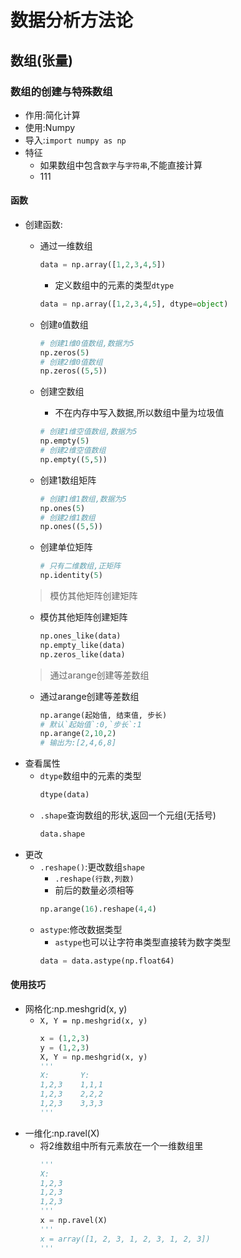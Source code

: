 # 数据分析方法论

## 数组(张量)

### 数组的创建与特殊数组

- 作用:简化计算
- 使用:Numpy
- 导入:`import numpy as np`
- 特征
  - 如果数组中包含`数字`与`字符串`,不能直接计算
  - 111

#### 函数

- 创建函数:
  - 通过一维数组
  
    ```python
    data = np.array([1,2,3,4,5])
    ```
    - 定义数组中的元素的类型`dtype`
    ```python
    data = np.array([1,2,3,4,5], dtype=object)
    ```
  - 创建`0`值数组
    ```python
    # 创建1维0值数组,数据为5
    np.zeros(5)
    # 创建2维0值数组
    np.zeros((5,5))
    ```
  - 创建空数组
    - 不在内存中写入数据,所以数组中量为垃圾值
    ```python
    # 创建1维空值数组,数据为5
    np.empty(5)
    # 创建2维空值数组
    np.empty((5,5))
    ```
  - 创建1数组矩阵
    ```python
    # 创建1维1数组,数据为5
    np.ones(5)
    # 创建2维1数组
    np.ones((5,5))
    ```
  - 创建单位矩阵
    ```python
    # 只有二维数组,正矩阵
    np.identity(5)
    ```
  > 模仿其他矩阵创建矩阵
  - 模仿其他矩阵创建矩阵
    ```python
    np.ones_like(data)
    np.empty_like(data)
    np.zeros_like(data)
    ```
  > 通过arange创建等差数组
  - 通过arange创建等差数组
    ```python
    np.arange(起始值, 结束值, 步长)
    # 默认`起始值`:0,`步长`:1
    np.arange(2,10,2)
    # 输出为:[2,4,6,8]
    ```
- 查看属性
  - `dtype`数组中的元素的类型
    ```python
    dtype(data)
    ```
  - `.shape`查询数组的形状,返回一个元组(无括号)
    ```python
    data.shape
    ```
- 更改
  - `.reshape()`:更改数组`shape`
    - `.reshape(行数,列数)`
    - 前后的数量必须相等
    ```python
    np.arange(16).reshape(4,4)
    ```
  - `astype`:修改数据类型
    - `astype`也可以让字符串类型直接转为数字类型
    ```python
    data = data.astype(np.float64)
    ```

#### 使用技巧

- 网格化:np.meshgrid(x, y)
  - `X, Y = np.meshgrid(x, y)`
    ```python
    x = (1,2,3)
    y = (1,2,3)
    X, Y = np.meshgrid(x, y)
    '''
    X:       Y:
    1,2,3    1,1,1
    1,2,3    2,2,2
    1,2,3    3,3,3
    '''
    ```
- 一维化:np.ravel(X)
  - 将2维数组中所有元素放在一个一维数组里
    ```python
    '''
    X:
    1,2,3
    1,2,3
    1,2,3
    '''
    x = np.ravel(X)
    '''
    x = array([1, 2, 3, 1, 2, 3, 1, 2, 3])
    '''
    ```